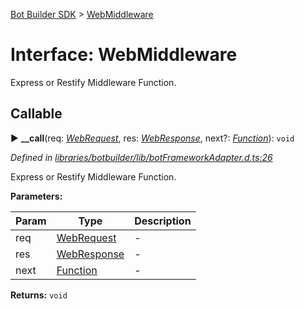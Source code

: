 [Bot Builder SDK](../README.md) > [WebMiddleware](../interfaces/botbuilder.webmiddleware.md)



# Interface: WebMiddleware


Express or Restify Middleware Function.

## Callable
► **__call**(req: *[WebRequest](botbuilder.webrequest.md)*, res: *[WebResponse](botbuilder.webresponse.md)*, next?: *[Function]()*): `void`



*Defined in [libraries/botbuilder/lib/botFrameworkAdapter.d.ts:26](https://github.com/Microsoft/botbuilder-js/blob/f8c834f/libraries/botbuilder/lib/botFrameworkAdapter.d.ts#L26)*



Express or Restify Middleware Function.


**Parameters:**

| Param | Type | Description |
| ------ | ------ | ------ |
| req | [WebRequest](botbuilder.webrequest.md)   |  - |
| res | [WebResponse](botbuilder.webresponse.md)   |  - |
| next | [Function]()   |  - |





**Returns:** `void`





